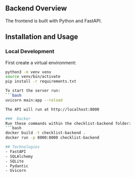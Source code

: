 ## Backend Overview
The frontend is built with Python and FastAPI.

## Installation and Usage

### Local Development
First create a virtual environment:

```bash
python3 -m venv venv
source venv/bin/activate
pip install -r requirements.txt

To start the server run:
```bash
uvicorn main:app --reload

The API will run at http://localhost:8000

###  Docker
Run these commands within the checklist-backend folder:
```bash
docker build -t checklist-backend .
docker run -p 8000:8000 checklist-backend

## Technologies
- FastAPI
- SQLAlchemy
- SQLite 
- Pydantic
- Uvicorn
